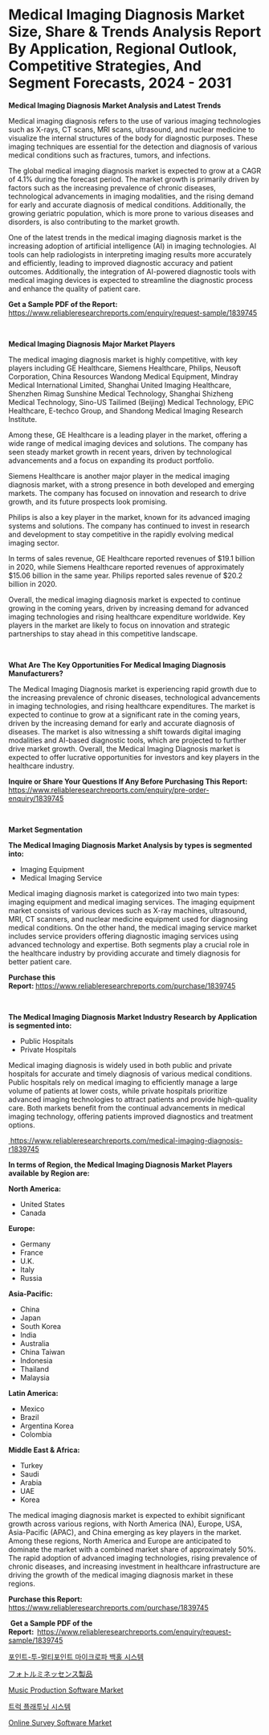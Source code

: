 <p><h1>Medical Imaging Diagnosis Market Size, Share & Trends Analysis Report By Application, Regional Outlook, Competitive Strategies, And Segment Forecasts, 2024 - 2031</h1></p><p><strong>Medical Imaging Diagnosis Market Analysis and Latest Trends</strong></p>
<p><p>Medical imaging diagnosis refers to the use of various imaging technologies such as X-rays, CT scans, MRI scans, ultrasound, and nuclear medicine to visualize the internal structures of the body for diagnostic purposes. These imaging techniques are essential for the detection and diagnosis of various medical conditions such as fractures, tumors, and infections.</p><p>The global medical imaging diagnosis market is expected to grow at a CAGR of 4.1% during the forecast period. The market growth is primarily driven by factors such as the increasing prevalence of chronic diseases, technological advancements in imaging modalities, and the rising demand for early and accurate diagnosis of medical conditions. Additionally, the growing geriatric population, which is more prone to various diseases and disorders, is also contributing to the market growth.</p><p>One of the latest trends in the medical imaging diagnosis market is the increasing adoption of artificial intelligence (AI) in imaging technologies. AI tools can help radiologists in interpreting imaging results more accurately and efficiently, leading to improved diagnostic accuracy and patient outcomes. Additionally, the integration of AI-powered diagnostic tools with medical imaging devices is expected to streamline the diagnostic process and enhance the quality of patient care.</p></p>
<p><strong>Get a Sample PDF of the Report:&nbsp;</strong> <a href="https://www.reliableresearchreports.com/enquiry/request-sample/1839745">https://www.reliableresearchreports.com/enquiry/request-sample/1839745</a></p>
<p>&nbsp;</p>
<p><strong>Medical Imaging Diagnosis Major Market Players</strong></p>
<p><p>The medical imaging diagnosis market is highly competitive, with key players including GE Healthcare, Siemens Healthcare, Philips, Neusoft Corporation, China Resources Wandong Medical Equipment, Mindray Medical International Limited, Shanghai United Imaging Healthcare, Shenzhen Rimag Sunshine Medical Technology, Shanghai Shizheng Medical Technology, Sino-US Tailimed (Beijing) Medical Technology, EPiC Healthcare, E-techco Group, and Shandong Medical Imaging Research Institute.</p><p>Among these, GE Healthcare is a leading player in the market, offering a wide range of medical imaging devices and solutions. The company has seen steady market growth in recent years, driven by technological advancements and a focus on expanding its product portfolio.</p><p>Siemens Healthcare is another major player in the medical imaging diagnosis market, with a strong presence in both developed and emerging markets. The company has focused on innovation and research to drive growth, and its future prospects look promising.</p><p>Philips is also a key player in the market, known for its advanced imaging systems and solutions. The company has continued to invest in research and development to stay competitive in the rapidly evolving medical imaging sector.</p><p>In terms of sales revenue, GE Healthcare reported revenues of $19.1 billion in 2020, while Siemens Healthcare reported revenues of approximately $15.06 billion in the same year. Philips reported sales revenue of $20.2 billion in 2020.</p><p>Overall, the medical imaging diagnosis market is expected to continue growing in the coming years, driven by increasing demand for advanced imaging technologies and rising healthcare expenditure worldwide. Key players in the market are likely to focus on innovation and strategic partnerships to stay ahead in this competitive landscape.</p></p>
<p>&nbsp;</p>
<p><strong>What Are The Key Opportunities For Medical Imaging Diagnosis Manufacturers?</strong></p>
<p><p>The Medical Imaging Diagnosis market is experiencing rapid growth due to the increasing prevalence of chronic diseases, technological advancements in imaging technologies, and rising healthcare expenditures. The market is expected to continue to grow at a significant rate in the coming years, driven by the increasing demand for early and accurate diagnosis of diseases. The market is also witnessing a shift towards digital imaging modalities and AI-based diagnostic tools, which are projected to further drive market growth. Overall, the Medical Imaging Diagnosis market is expected to offer lucrative opportunities for investors and key players in the healthcare industry.</p></p>
<p><strong>Inquire or Share Your Questions If Any Before Purchasing This Report:</strong> <a href="https://www.reliableresearchreports.com/enquiry/pre-order-enquiry/1839745">https://www.reliableresearchreports.com/enquiry/pre-order-enquiry/1839745</a></p>
<p>&nbsp;</p>
<p><strong>Market Segmentation</strong></p>
<p><strong>The Medical Imaging Diagnosis Market Analysis by types is segmented into:</strong></p>
<p><ul><li>Imaging Equipment</li><li>Medical Imaging Service</li></ul></p>
<p><p>Medical imaging diagnosis market is categorized into two main types: imaging equipment and medical imaging services. The imaging equipment market consists of various devices such as X-ray machines, ultrasound, MRI, CT scanners, and nuclear medicine equipment used for diagnosing medical conditions. On the other hand, the medical imaging service market includes service providers offering diagnostic imaging services using advanced technology and expertise. Both segments play a crucial role in the healthcare industry by providing accurate and timely diagnosis for better patient care.</p></p>
<p><strong>Purchase this Report:&nbsp;</strong><a href="https://www.reliableresearchreports.com/purchase/1839745">https://www.reliableresearchreports.com/purchase/1839745</a></p>
<p>&nbsp;</p>
<p><strong>The Medical Imaging Diagnosis Market Industry Research by Application is segmented into:</strong></p>
<p><ul><li>Public Hospitals</li><li>Private Hospitals</li></ul></p>
<p><p>Medical imaging diagnosis is widely used in both public and private hospitals for accurate and timely diagnosis of various medical conditions. Public hospitals rely on medical imaging to efficiently manage a large volume of patients at lower costs, while private hospitals prioritize advanced imaging technologies to attract patients and provide high-quality care. Both markets benefit from the continual advancements in medical imaging technology, offering patients improved diagnostics and treatment options.</p></p>
<p><a href="https://www.reliableresearchreports.com/medical-imaging-diagnosis-r1839745">&nbsp;https://www.reliableresearchreports.com/medical-imaging-diagnosis-r1839745</a></p>
<p><strong>In terms of Region, the Medical Imaging Diagnosis Market Players available by Region are:</strong></p>
<p>
    <p> <strong> North America: </strong>
        <ul>
            <li>United States</li>
            <li>Canada</li>
        </ul>
        </p> 
    <p> <strong> Europe: </strong>
        <ul>
            <li>Germany</li>
            <li>France</li>
            <li>U.K.</li>
            <li>Italy</li>
            <li>Russia</li>
        </ul>
        </p> 
    <p> <strong> Asia-Pacific: </strong>
        <ul>
            <li>China</li>
            <li>Japan</li>
            <li>South Korea</li>
            <li>India</li>
            <li>Australia</li>
            <li>China Taiwan</li>
            <li>Indonesia</li>
            <li>Thailand</li>
            <li>Malaysia</li>
        </ul>
        </p> 
    <p> <strong> Latin America: </strong>
        <ul>
            <li>Mexico</li>
            <li>Brazil</li>
            <li>Argentina Korea</li>
            <li>Colombia</li>
        </ul>
        </p> 
    <p> <strong> Middle East & Africa: </strong>
        <ul>
            <li>Turkey</li>
            <li>Saudi</li>
            <li>Arabia</li>
            <li>UAE</li>
            <li>Korea</li>
        </ul>
    </p>
    </p>
<p><p>The medical imaging diagnosis market is expected to exhibit significant growth across various regions, with North America (NA), Europe, USA, Asia-Pacific (APAC), and China emerging as key players in the market. Among these regions, North America and Europe are anticipated to dominate the market with a combined market share of approximately 50%. The rapid adoption of advanced imaging technologies, rising prevalence of chronic diseases, and increasing investment in healthcare infrastructure are driving the growth of the medical imaging diagnosis market in these regions.</p></p>
<p><strong>Purchase this Report: </strong><a href="https://www.reliableresearchreports.com/purchase/1839745">https://www.reliableresearchreports.com/purchase/1839745</a></p>
<p>&nbsp;<strong>Get a Sample PDF of the Report:&nbsp;&nbsp;</strong><a href="https://www.reliableresearchreports.com/enquiry/request-sample/1839745">https://www.reliableresearchreports.com/enquiry/request-sample/1839745</a></p>
<p><strong></strong></p>
<p><p><a href="https://github.com/mofijurk071/Market-Research-Report-List-2/blob/main/260373586265.md">포인트-투-멀티포인트 마이크로파 백홀 시스템</a></p><p><a href="https://github.com/DeonBoer2023/Market-Research-Report-List-2/blob/main/415880169005.md">フォトルミネッセンス製品</a></p><p><a href="https://github.com/DarrenSipes1990/Market-Research-Report-List-2/blob/main/music-production-software-market.md">Music Production Software Market</a></p><p><a href="https://github.com/alfitoms13/Market-Research-Report-List-2/blob/main/683578586264.md">트럭 플래투닝 시스템</a></p><p><a href="https://github.com/kmatchooka/Market-Research-Report-List-2/blob/main/online-survey-software-market.md">Online Survey Software Market</a></p></p>